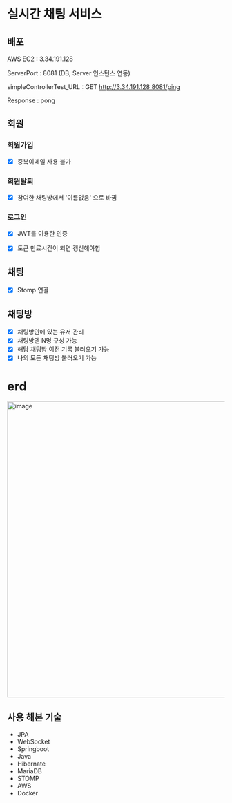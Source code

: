 # 실시간 채팅 서비스

## 배포
AWS EC2 : 3.34.191.128

ServerPort : 8081
(DB, Server 인스턴스 연동)

simpleControllerTest_URL 
: GET http://3.34.191.128:8081/ping

Response
: pong


## 회원
### 회원가입
- [x] 중복이메일 사용 불가
### 회원탈퇴
- [x] 참여한 채팅방에서 '이름없음' 으로 바뀜
### 로그인
- [x] JWT를 이용한 인증
- [x] 토큰 만료시간이 되면 갱신해야함


## 채팅
- [x] Stomp 연결

## 채팅방
- [x] 채팅방안에 있는 유저 관리
- [x] 채팅방엔 N명 구성 가능
- [x] 해당 채팅방 이전 기록 불러오기 가능
- [x] 나의 모든 채팅방 불러오기 가능

# erd
<img width="685" alt="image" src="https://user-images.githubusercontent.com/117346927/228537104-79ce4ce3-be0a-44a0-84ee-a748fc4c969f.png">

## 사용 해본 기술
- JPA
- WebSocket
- Springboot
- Java
- Hibernate
- MariaDB
- STOMP
- AWS
- Docker
